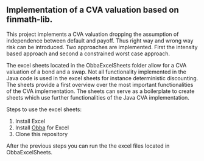 ## Implementation of a CVA valuation based on finmath-lib. 

This project implements a CVA valuation dropping the assumption of independence between default and payoff. Thus right way and wrong way risk can be introduced.
Two approaches are implemented. First the intensity based approach and second a constrained worst case approach.

The excel sheets located in the ObbaExcelSheets folder allow for a CVA valuation of a bond and a swap. Not all functionality implemented in the Java code is used in the excel sheets for instance deterministic discounting. The sheets provide a first overview over the most important functionalities of the CVA implementation. The sheets can serve as a boilerplate to create sheets which use further functionalities of the Java CVA implementation.

Steps to use the excel sheets:
1. Install Excel
2. Install [Obba](http://obba.info/documentation/installation/) for Excel
3. Clone this repository 

After the previous steps you can run the the excel files located in ObbaExcelSheets.




